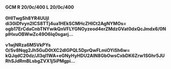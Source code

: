 #### GCM R 20/0c/400 L 20/0c/400
**0HlTwgSh8YR4UUjl**<br/>**di30iDfvyn2ICS8TTj4ua1HEkSCMHcZHlCt2AgNYMOs=**<br/>**ogb17ErCdaCnbTNYwikQnVFLYGNOyzeod4erZMdzGVat0dxQcJmdx6/0NplHxuOBWwZc49O6Iq0sgarj...**<br/><br/>
**v1wjNRza6M5VkPYs**<br/>**O/Sv8Nqg2Jh5GuD0tXC2dlGPQL5DprQwFLmiOYiSh6w=**<br/>**kQJqdC20dz/Jl3qI1WA+eGNyHyHDU2AIN8GbOwsCxbDK6Zrw1SGhr5JURhSJdRmBLsbgZVX1j5iPMgpi...**